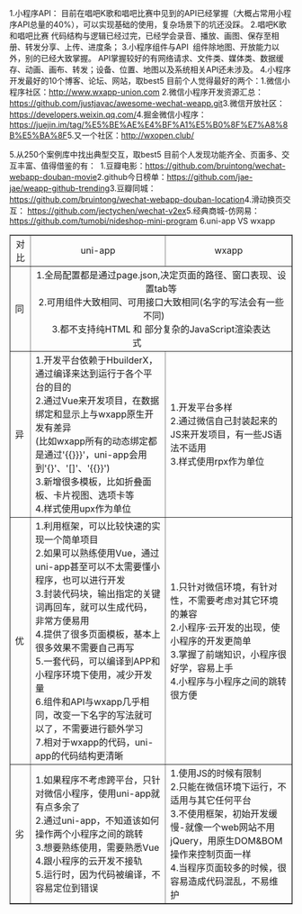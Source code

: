 1.小程序API：
​	目前在唱吧K歌和唱吧比赛中见到的API已经掌握（大概占常用小程序API总量的40%），可以实现基础的使用，复杂场景下的坑还没踩。
2.唱吧K歌和唱吧比赛
​	代码结构与逻辑已经过完，已经学会录音、播放、画图、保存至相册、转发分享、上传、进度条；
3.小程序组件与API
​	组件除地图、开放能力以外，别的已经大致掌握。
​	API掌握较好的有网络请求、文件类、媒体类、数据缓存、动画、画布、转发；设备、位置、地图以及系统相关API还未涉及。
4.小程序开发最好的10个博客、论坛、网站，取best5
目前个人觉得最好的两个：
​	1.微信小程序社区：http://www.wxapp-union.com
​	2.微信小程序开发资源汇总：https://github.com/justjavac/awesome-wechat-weapp.git
​	3.微信开放社区：https://developers.weixin.qq.com/
​	4.掘金微信小程序：https://juejin.im/tag/%E5%BE%AE%E4%BF%A1%E5%B0%8F%E7%A8%8B%E5%BA%8F
​	5.又一个社区：http://wxopen.club/

5.从250个案例库中找出典型交互，取best5
​	目前个人发现功能齐全、页面多、交互丰富、值得借鉴的有：
​	1.豆瓣电影：https://github.com/bruintong/wechat-webapp-douban-movie
​	2.github今日榜单：https://github.com/jae-jae/weapp-github-trending
​	3.豆瓣同城：https://github.com/bruintong/wechat-webapp-douban-location
​	4.滑动换页交互： https://github.com/jectychen/wechat-v2ex
​	5.经典商城-仿网易：https://github.com/tumobi/nideshop-mini-program
6.uni-app VS wxapp

<table border="1">
    <tr  style="text-align:center">
    	<td>对比</td>
        <td>uni-app</td> 
        <td>wxapp</td> 
    </tr>
    <tr>
    	<td>同</td>
    	<td colspan="2" style="text-align:center">
    		1.全局配置都是通过page.json,决定页面的路径、窗口表现、设置tab等 <br>
    		2.可用组件大致相同、可用接口大致相同(名字的写法会有一些不同)&nbsp;&nbsp;&nbsp;&nbsp;&nbsp;&nbsp;<br>
    		3.都不支持纯HTML 和 部分复杂的JavaScript渲染表达式&nbsp;&nbsp;&nbsp;&nbsp;&nbsp;&nbsp;&nbsp;&nbsp;&nbsp;&nbsp;&nbsp;&nbsp;&nbsp;&nbsp;&nbsp;&nbsp;&nbsp;&nbsp;&nbsp;&nbsp;
    	</td>    
    </tr>
    <tr>
    	<td>异</td>
    	<td>
    		1.开发平台依赖于HbuilderX，通过编译来达到运行于各个平台的目的<br>
    		2.通过Vue来开发项目，在数据绑定和显示上与wxapp原生开发有差异<br>
			(比如wxapp所有的动态绑定都是通过'{{}}}'，uni-app会用到'{}'、'[]'、'{{}}')<br>
    		3.新增很多模板，比如折叠面板、卡片视图、选项卡等<br>
    		4.样式使用upx作为单位
    	</td>
    	<td>
    		1.开发平台多样<br>
    		2.通过微信自己封装起来的JS来开发项目，有一些JS语法不适用<br>
    		3.样式使用rpx作为单位<br>
    	</td>
    </tr>
    <tr>
    	<td>优</td>
    	<td>
    		1.利用框架，可以比较快速的实现一个简单项目<br>
    		2.如果可以熟练使用Vue，通过uni-app甚至可以不太需要懂小程序，也可以进行开发<br>
    		3.封装代码块，输出指定的关键词再回车，就可以生成代码，非常方便易用<br>
    		4.提供了很多页面模板，基本上很多效果不需要自己再写<br>
    		5.一套代码，可以编译到APP和小程序环境下使用，减少开发量<br>
    		6.组件和API与wxapp几乎相同，改变一下名字的写法就可以了，不需要进行额外学习<br>
    		7.相对于wxapp的代码，uni-app的代码结构更清晰<br>
    	</td>
    	<td>
    		1.只针对微信环境，有针对性，不需要考虑对其它环境的兼容<br>
    		2.小程序·云开发的出现，使小程序的开发更简单<br>
    		3.掌握了前端知识，小程序很好学，容易上手<br>
    		4.小程序与小程序之间的跳转很方便<br>
    	</td>
    </tr>
    <tr>
    	<td>劣</td>
    	<td>
    		1.如果程序不考虑跨平台，只针对微信小程序，使用uni-app就有点多余了<br>
    		2.通过uni-app，不知道该如何操作两个小程序之间的跳转<br>
    		3.想要熟练使用，需要熟悉Vue<br>
    		4.跟小程序的云开发不接轨<br>
    		5.运行时，因为代码被编译，不容易定位到错误<br>
    	</td>
    	<td>
    		1.使用JS的时候有限制<br>
    		2.只能在微信环境下运行，不适用与其它任何平台<br>
    		3.不使用框架，初始开发缓慢-就像一个web网站不用jQuery，用原生DOM&BOM操作来控制页面一样<br>
    		4.当程序页面较多的时候，很容易造成代码混乱，不易维护<br>
    	</td>
    </tr>
</table>

























